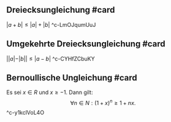 ## Dreiecksungleichung #card
$|a+b| \leq|a|+|b|$
^c-LmOJqumUuJ

## Umgekehrte Dreiecksungleichung #card
$||a|-|b|| \leq |a-b|$
^c-CYHfZCbuKY

## Bernoullische Ungleichung #card
Es sei $x \in R$ und $x \geq-1$. Dann gilt:
$$
\forall n \in N :(1+x)^n \geq 1+n x .
$$
^c-y1kclVoL4O